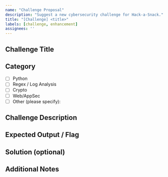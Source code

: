 ```yaml
---
name: "Challenge Proposal"
description: "Suggest a new cybersecurity challenge for Hack-a-Snack."
title: "[Challenge] <title>"
labels: [challenge, enhancement]
assignees: ''
---
```


## Challenge Title

<!-- Give your challenge a short, descriptive title -->

## Category
- [ ] Python
- [ ] Regex / Log Analysis
- [ ] Crypto
- [ ] Web/AppSec
- [ ] Other (please specify):

## Challenge Description

<!-- Write the challenge statement, including any code, logs, or data needed -->

## Expected Output / Flag

<!-- What is the expected answer, flag, or output? -->

## Solution (optional)

<!-- If you have a solution, you can include it here or submit it separately -->

## Additional Notes

<!-- Any hints, references, or context for the challenge -->
